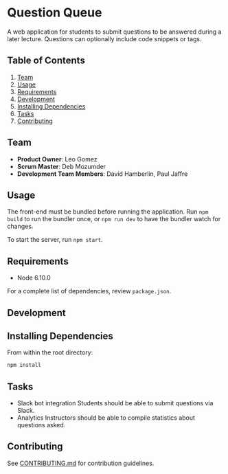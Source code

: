 # Question Queue

A web application for students to submit questions to be answered during a later lecture. Questions can optionally include code snippets or tags.

## Table of Contents

1. [Team](#team)
1. [Usage](#Usage)
1. [Requirements](#requirements)
1. [Development](#development)
1. [Installing Dependencies](#installing-dependencies)
1. [Tasks](#tasks)
1. [Contributing](#contributing)

## Team

  - __Product Owner__: Leo Gomez
  - __Scrum Master__: Deb Mozumder
  - __Development Team Members__: David Hamberlin, Paul Jaffre


## Usage

The front-end must be bundled before running the application. Run `npm build` to run the bundler once, or `npm run dev` to have the bundler watch for changes.

To start the server, run `npm start`.

## Requirements

- Node 6.10.0

For a complete list of dependencies, review `package.json`.


## Development

## Installing Dependencies

From within the root directory:

```sh
npm install
```
## Tasks

- Slack bot integration
Students should be able to submit questions via Slack.
- Analytics
Instructors should be able to compile statistics about questions asked.

## Contributing

See [CONTRIBUTING.md](CONTRIBUTING.md) for contribution guidelines.
